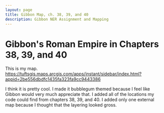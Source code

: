 ```yaml
---
layout: page
title: Gibbon Map, ch. 38, 39, and 40
description: Gibbon NER Assignment and Mapping
---
```



# Gibbon's Roman Empire in Chapters 38, 39, and 40

This is my map. https://tuftsgis.maps.arcgis.com/apps/instant/sidebar/index.html?appid=2be556dbdfc1435fa323fa9cc9443386

I think it is pretty cool. I made it bubblegum themed because I feel like Gibbon would very much appreciate that. I added all of the locations my code could find from chapters 38, 39, and 40. I added only one external map because I thought that the layering looked gross. 


```python

```

